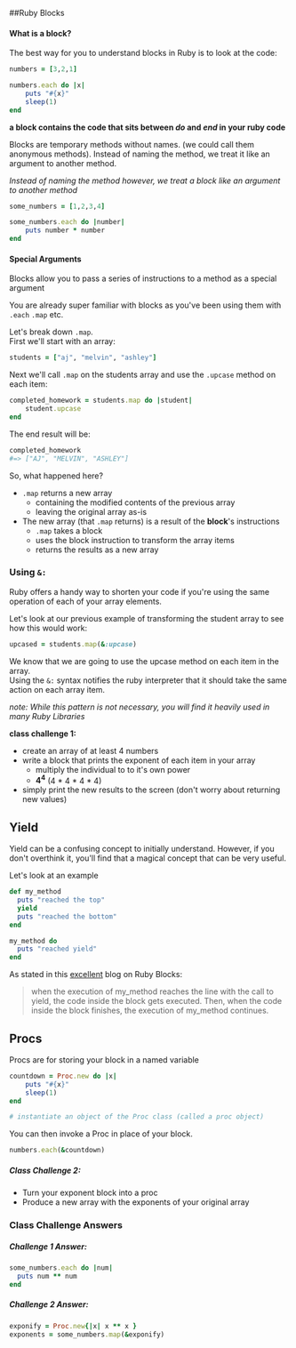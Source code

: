 ##Ruby Blocks

#### What is a block? 

The best way for you to understand blocks in Ruby is to look at the code:

```ruby 
numbers = [3,2,1]

numbers.each do |x|
	puts "#{x}"
	sleep(1)
end
```

**a block contains the code that sits between _*do*_ and _*end*_ in your ruby code** 

Blocks are temporary methods without names. (we could call them anonymous methods). Instead of naming the method, we treat it like an argument to another method. 

*Instead of naming the method however, we treat a block like an argument to another method*

```ruby
some_numbers = [1,2,3,4]

some_numbers.each do |number|
	puts number * number
end
```

#### Special Arguments
Blocks allow you to pass a series of instructions to a method as a special argument

You are already super familiar with blocks as you've been using them with `.each` `.map` etc. 

Let's break down `.map`. <br> First we'll start with an array:

```ruby
students = ["aj", "melvin", "ashley"]
```

Next we'll call `.map` on the students array and use the `.upcase` method on each item:

```ruby
completed_homework = students.map do |student|
	student.upcase
end
```

The end result will be:

```ruby
completed_homework
#=> ["AJ", "MELVIN", "ASHLEY"]
```

So, what happened here?

- `.map` returns a new array
	- containing the modified contents of the previous array
	- leaving the original array as-is
- The new array (that `.map` returns) is a result of the **block**'s instructions 
	- `.map` takes a block
	- uses the block instruction to transform the array items
	- returns the results as a new array

### Using `&:`

Ruby offers a handy way to shorten your code if you're using the same operation of each of your array elements. 

Let's look at our previous example of transforming the student array to see how this would work:

```ruby
upcased = students.map(&:upcase)
```
We know that we are going to use the upcase method on each item in the array.<br>
Using the `&:` syntax notifies the ruby interpreter that it should take the same action on each array item. 

*note: While this pattern is not necessary, you will find it heavily used in many Ruby Libraries*

**class challenge 1:**

- create an array of at least 4 numbers
- write a block that prints the exponent of each item in your array
	- multiply the individual to to it's own power 
	- **4<sup>4</sup>** (4 * 4 * 4 * 4)
- simply print the new results to the screen (don't worry about returning new values)


## Yield

Yield can be a confusing concept to initially understand. However, if you don't overthink it, you'll find that a magical concept that can be very useful. 

Let's look at an example

```ruby
def my_method
  puts "reached the top"
  yield
  puts "reached the bottom"
end

my_method do
  puts "reached yield"
end
```

As stated in this [excellent](http://mixandgo.com/blog/mastering-ruby-blocks-in-less-than-5-minutes) blog on Ruby Blocks: 
> when the execution of my_method reaches the line with the call to yield, the code inside the block gets executed. Then, when the code inside the block finishes, the execution of my_method continues.

## Procs

Procs are for storing your block in a named variable


```ruby
countdown = Proc.new do |x|
	puts "#{x}" 
	sleep(1)
end

# instantiate an object of the Proc class (called a proc object)

```
You can then invoke a Proc in place of your block.

```ruby
numbers.each(&countdown)
```

##### Class Challenge 2: 
- Turn your exponent block into a proc
- Produce a new array with the exponents of your original array


### Class Challenge Answers

##### Challenge 1 Answer: 

```ruby
some_numbers.each do |num|
  puts num ** num
end
```

##### Challenge 2 Answer: 

```ruby 
exponify = Proc.new{|x| x ** x }
exponents = some_numbers.map(&exponify)
```
